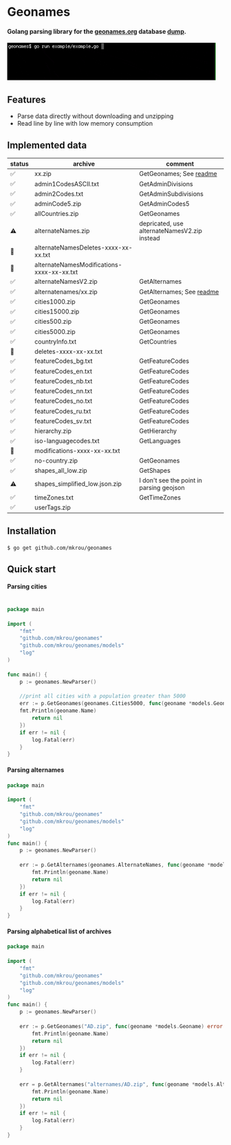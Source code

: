 # Geonames

#### Golang parsing library for the [geonames.org](http://www.geonames.org) database [dump](http://download.geonames.org/export/dump/).

![](static/example.gif)

## Features
- Parse data directly without downloading and unzipping
- Read line by line with low memory consumption

## Implemented data

|status|archive|comment|
|---|---|---|
|✅|xx.zip|GetGeonames; See [readme](#parsing-alphabetical-list-of-archives)|
|✅|admin1CodesASCII.txt|GetAdminDivisions|
|✅|admin2Codes.txt|GetAdminSubdivisions|
|✅|adminCode5.zip|GetAdminCodes5|
|✅|allCountries.zip|GetGeonames|
|⚠️|alternateNames.zip|depricated, use alternateNamesV2.zip instead|
|🚫|alternateNamesDeletes-xxxx-xx-xx.txt||
|🚫|alternateNamesModifications-xxxx-xx-xx.txt||
|✅|alternateNamesV2.zip|GetAlternames|
|✅|alternatenames/xx.zip|GetAlternames; See [readme](#parsing-alphabetical-list-of-archives)|
|✅|cities1000.zip|GetGeonames|
|✅|cities15000.zip|GetGeonames|
|✅|cities500.zip|GetGeonames|
|✅|cities5000.zip|GetGeonames|
|✅|countryInfo.txt|GetCountries|
|🚫|deletes-xxxx-xx-xx.txt||
|✅|featureCodes_bg.txt|GetFeatureCodes|
|✅|featureCodes_en.txt|GetFeatureCodes|
|✅|featureCodes_nb.txt|GetFeatureCodes|
|✅|featureCodes_nn.txt|GetFeatureCodes|
|✅|featureCodes_no.txt|GetFeatureCodes|
|✅|featureCodes_ru.txt|GetFeatureCodes|
|✅|featureCodes_sv.txt|GetFeatureCodes|
|✅|hierarchy.zip|GetHierarchy|
|✅|iso-languagecodes.txt|GetLanguages|
|🚫|modifications-xxxx-xx-xx.txt||
|✅|no-country.zip|GetGeonames|
|✅|shapes_all_low.zip|GetShapes|
|⚠️|shapes_simplified_low.json.zip|I don't see the point in parsing geojson|
|✅|timeZones.txt|GetTimeZones|
|✅|userTags.zip||

## Installation

```bash 
$ go get github.com/mkrou/geonames
```

## Quick start

#### Parsing cities
```go

package main

import (
    "fmt"
    "github.com/mkrou/geonames"
    "github.com/mkrou/geonames/models"
    "log"
)

func main() {
    p := geonames.NewParser()
    
    //print all cities with a population greater than 5000
    err := p.GetGeonames(geonames.Cities5000, func(geoname *models.Geoname) error {
    fmt.Println(geoname.Name)
        return nil
    })
    if err != nil {
        log.Fatal(err)
    }
}

```
#### Parsing alternames

```go
package main

import (
    "fmt"
    "github.com/mkrou/geonames"
    "github.com/mkrou/geonames/models"
    "log"
)
func main() {
    p := geonames.NewParser()
    
    err := p.GetAlternames(geonames.AlternateNames, func(geoname *models.Altername) error {
        fmt.Println(geoname.Name)
        return nil
    })
    if err != nil {
        log.Fatal(err)
    }
}
```

#### Parsing alphabetical list of archives

```go
package main

import (
    "fmt"
    "github.com/mkrou/geonames"
    "github.com/mkrou/geonames/models"
    "log"
)
func main() {
    p := geonames.NewParser()
    
    err := p.GetGeonames("AD.zip", func(geoname *models.Geoname) error {
        fmt.Println(geoname.Name)
        return nil
    })
    if err != nil {
        log.Fatal(err)
    }
    
    err = p.GetAlternames("alternames/AD.zip", func(geoname *models.Altername) error {
        fmt.Println(geoname.Name)
        return nil
    })
    if err != nil {
        log.Fatal(err)
    }
}
```
